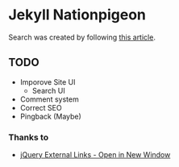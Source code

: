 Jekyll Nationpigeon
===================

Search was created by following [this article](http://www.marran.com/tech/jquery-full-text-indexing-on-jekyll/).

TODO
----

- Imporove Site UI
	- Search UI
- Comment system
- Correct SEO
- Pingback (Maybe)

### Thanks to
- [jQuery External Links - Open in New Window](http://www.unseenrevolution.com/jquery-external-links-new-window/)